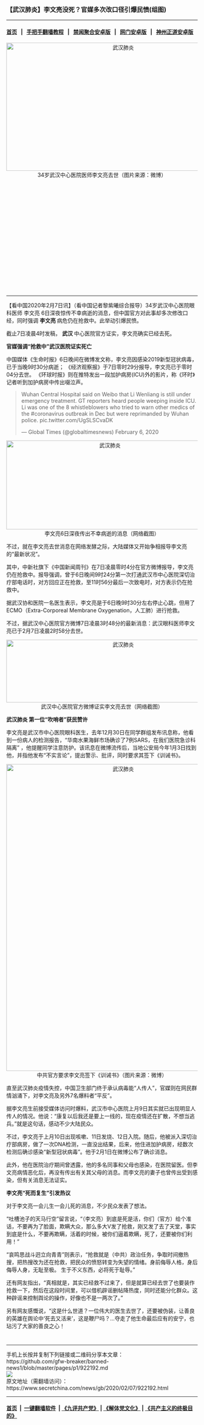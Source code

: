 ### 【武汉肺炎】李文亮没死？官媒多次改口径引爆民愤(组图)
------------------------

#### [首页](https://github.com/gfw-breaker/banned-news1/blob/master/README.md) &nbsp;&nbsp;|&nbsp;&nbsp; [手把手翻墙教程](https://github.com/gfw-breaker/guides/wiki) &nbsp;&nbsp;|&nbsp;&nbsp; [禁闻聚合安卓版](https://github.com/gfw-breaker/bn-android) &nbsp;&nbsp;|&nbsp;&nbsp; [网门安卓版](https://github.com/oGate2/oGate) &nbsp;&nbsp;|&nbsp;&nbsp; [神州正道安卓版](https://github.com/SzzdOgate/update) 



<div class="article_right" style="fone-color:#000">
 <p style="text-align:center">
  <img alt="武汉肺炎" src="https://img3.secretchina.com/pic/2020/2-7/p2621671a982636613-ss.jpg" style="height:337px; width:600px"/>
  <br>
   34岁武汉中心医院医师李文亮去世（图片来源：微博）
   <span id="hideid" name="hideid" style="color:red;display:none;">
    <span href="https://www.secretchina.com">
    </span>
   </span>
  </br>
 </p>
 <div id="txt-mid1-t21-2017">
  <ins class="adsbygoogle" data-ad-client="ca-pub-1276641434651360" data-ad-slot="2451032099" style="display:inline-block;width:336px;height:280px">
  </ins>
  

---


  </div>
 </div>
 <p>
  【看中国2020年2月7日讯】（看中国记者黎紫曦综合报导）34岁武汉中心医院眼科医师
  <span href="https://www.secretchina.com/news/gb/tag/李文亮" target="_blank">
   李文亮
  </span>
  6日深夜惊传不幸病逝的消息，但中国官方对此事却多次修改口经，同时强调
  <strong>
   李文亮
  </strong>
  病危仍在抢救中。此举动引爆民愤。
  <span id="hideid" name="hideid" style="color:red;display:none;">
   <span href="https://www.secretchina.com">
   </span>
  </span>
 </p>
 <p>
  截止7日凌晨4时发稿，
  <strong>
   武汉
  </strong>
  中心医院官方证实，李文亮确实已经去死。
 </p>
 <p>
  <strong>
   官媒强调“抢救中”武汉医院证实死亡
  </strong>
 </p>
 <p>
  中国媒体《生命时报》6日晚间在微博发文称，李文亮因感染2019新型冠状病毒，已于当晚9时30分病逝； 《经济观察报》于7日零时29分报导，李文亮已于零时04分去世。 《环球时报》则在推特发出一段加护病房(ICU)外的影片，称《环时》记者听到加护病房中传出啜泣声。
 </p>
 <p style="text-align:center">
 </p>
 <blockquote class="twitter-tweet">
  <p dir="ltr" lang="en">
   Wuhan Central Hospital said on Weibo that Li Wenliang is still under emergency treatment. GT reporters heard people weeping inside ICU. Li was one of the 8 whistleblowers who tried to warn other medics of the
   <span href="https://twitter.com/hashtag/coronavirus?src=hash&amp;ref_src=twsrc%5Etfw">
    #coronavirus
   </span>
   outbreak in Dec but were reprimanded by Wuhan police.
   <span href="https://t.co/UgSLSCvaDK">
    pic.twitter.com/UgSLSCvaDK
   </span>
  </p>
  — Global Times (@globaltimesnews)
  <span href="https://twitter.com/globaltimesnews/status/1225463450354110466?ref_src=twsrc%5Etfw">
   February 6, 2020
  </span>
 </blockquote>
 <p style="text-align:center">
  <img alt="武汉肺炎" src="https://img3.secretchina.com/pic/2020/2-7/p2621651a669824886-ss.jpg" style="height:234px; width:530px"/>
  <br>
   李文亮6日深夜传出不幸病逝的消息（网络截图）
  </br>
 </p>
 <p>
  不过，就在李文亮去世消息在网络发酵之际，大陆媒体又开始争相报导李文亮的“最新状况”。
 </p>
 <p>
  其中，中新社旗下《中国新闻周刊》在7日凌晨零时4分在官方微博报导，李文亮仍在抢救中。报导强调，曾于6日晚间9时24分第一次打通武汉市中心医院深切治疗部电话时，对方回应正在抢救，至11时56分最后一次致电时，对方表示仍在抢救中。
 </p>
 <p>
  据武汉协和医院一名医生表示，李文亮是于6日晚9时30分左右停止心跳，但用了ECMO（Extra-Corporeal Membrane Oxygenation，人工肺）进行抢救。
 </p>
 <p>
  不过，据武汉中心医院官方微博7日凌晨3时48分的最新消息：武汉眼科医师李文亮已于2月7日凌晨2时58分去世。
 </p>
 <p style="text-align:center">
  <img alt="武汉肺炎" src="https://img3.secretchina.com/pic/2020/2-7/p2621681a533035237-ss.jpg" style="height:165px; width:600px"/>
  <br>
   武汉中心医院官方微博证实李文亮去世（网络截图）
  </br>
 </p>
 <p>
  <strong>
   <span href="https://www.secretchina.com/news/gb/tag/武汉肺炎" target="_blank">
    武汉肺炎
   </span>
   第一位“吹哨者”获民赞许
  </strong>
 </p>
 <center>
  <div style="max-width: 632px;height:180px; display: none; text-align: center; margin: 0 auto; overflow: hidden;overflow-x: hidden;">
   <div id="taboola-midarticle-thumbnails" style="max-width: 632px;height:180px;overflow: hidden;overflow-x: hidden;">
   </div>
  </div>
  <div>
   <ins class="adsbygoogle" data-ad-client="ca-pub-1276641434651360" data-ad-format="fluid" data-ad-layout="in-article" data-ad-slot="5164544770" style="display:block; text-align:center;">
   </ins>
  </div>
 </center>
 <p>
  李文亮是武汉市中心医院眼科医生，去年12月30日在同学群组发布讯息称，他看到一份病人的检测报告，“华南水果海鲜市场确诊了7例SARS，在我们医院急诊科隔离” ，他提醒同学注意防护。该讯息在微博流传后，当地公安局今年1月3日找到他，并指他发布“不实言论”，提出警示、批评，同时要求其签下《训诫书》。
 </p>
 <p style="text-align:center">
  <img alt="武汉肺炎" src="https://img3.secretchina.com/pic/2020/2-7/p2621661a773206036-ss.jpg" style="height:807px; width:600px"/>
  <br>
   中共官方要求李文亮签下《训诫书》（图片来源：微博）
  </br>
 </p>
 <p>
  直至武汉肺炎疫情失控，中国卫生部门终于承认病毒能“人传人”，官媒则在网民群情汹涌下，对李文亮及另外7名爆料者“平反”。
 </p>
 <p>
  据李文亮生前接受媒体访问时爆料，武汉市中心医院上月9日其实就已出现明显人传人的情况。他说：“康复以后我还是要上一线的，现在疫情还在扩散，不想当逃兵。”就是这句话，感动不少大陆民众。
 </p>
 <center>
  <ins class="adsbygoogle" data-ad-client="ca-pub-1276641434651360" data-ad-format="fluid" data-ad-layout="in-article" data-ad-slot="3646767294" style="display:block; text-align:center;">
  </ins>
 </center>
 <p>
  不过，李文亮于上月10日出现咳嗽、11日发烧、12日入院。随后，他被派入深切治疗部病房，做了一次DNA检测，一直没出结果，后来，他住进加护病房，经数次检测后确诊感染“新型冠状病毒”。他于2月1日在微博公布了确诊消息。
 </p>
 <p>
  此外，他在医院治疗期间曾透露，他的多名同事和父母也感染，在医院留医。但李文亮病情恶化后，再没有传出有关其父母的消息。而李文亮的妻子也曾传出受到感染，但有关消息无法证实。
 </p>
 <p>
  <strong>
   李文亮“死而复生”引发热议
  </strong>
 </p>
 <p>
  对于李文亮一会儿生一会儿死的消息，不少民众发表了想法。
 </p>
 <p>
  “吐槽池子的天马行空”留言说，“（李文亮）到底是死是活，你们（官方）给个准话，不要再为了脸面，欺瞒大众，那么多大V发了抢救，刚又发了去了天堂，事实到底是什么，不要再欺瞒，活着的时候，被你们逼着欺瞒，死了，还要被你们利用！”
 </p>
 <p>
  “哀鸣思战斗迥立向青青”则表示，“抢救就是（中共）政治任务，争取时间撤热搜，把热搜改为还在抢救，把民众的愤怒转变为失望的情绪。身前侮辱人格，身后侮辱人身，无耻至极。 生于不义东西，必将死于耻辱。”
 </p>
 <p>
  还有网友指出，“真相就是，其实已经救不过来了，但是就算已经去世了也要装作抢救一下，然后在这段时间里，可以借机辟谣删帖降热度，同时还能分化群众。这种辟谣来控制舆论的操作，好像也不是一两次了​。”
 </p>
 <p>
  另有网友感慨说，“这是什么世道？一位伟大的医生去世了，还要被伪装，让善良的英雄在舆论中‘死去又活来’，这是鞭尸吗？...夺走了他生命最后应有的安宁，也玷污了大家的善良之心！
  <center>
   <div>
    <div id="txt-mid2-t22-2017" style="display: block;  max-height: 351px;  overflow: hidden;">
     <div id="SC-21xxx">
     </div>
     <ins class="adsbygoogle" data-ad-client="ca-pub-1276641434651360" data-ad-format="auto" data-ad-slot="4301710469" data-full-width-responsive="true" style="display:block">
     </ins>
    </div>
   </div>
  </center>
  <div style="padding-top:12px;">
  </div>
 </p>
</div>

<hr/>
手机上长按并复制下列链接或二维码分享本文章：<br/>
https://github.com/gfw-breaker/banned-news1/blob/master/pages/p1/922192.md <br/>
<a href='https://github.com/gfw-breaker/banned-news1/blob/master/pages/p1/922192.md'><img src='https://github.com/gfw-breaker/banned-news1/blob/master/pages/p1/922192.md.png'/></a> <br/>
原文地址（需翻墙访问）：https://www.secretchina.com/news/gb/2020/02/07/922192.html


------------------------
#### [首页](https://github.com/gfw-breaker/banned-news1/blob/master/README.md) &nbsp;|&nbsp; [一键翻墙软件](https://github.com/gfw-breaker/nogfw/blob/master/README.md) &nbsp;| [《九评共产党》](https://github.com/gfw-breaker/9ping.md/blob/master/README.md#九评之一评共产党是什么) | [《解体党文化》](https://github.com/gfw-breaker/jtdwh.md/blob/master/README.md) | [《共产主义的终极目的》](https://github.com/gfw-breaker/gczydzjmd.md/blob/master/README.md)


<img src='http://gfw-breaker.win/banned-news/pages/p1/922192.md' width='0px' height='0px'/>